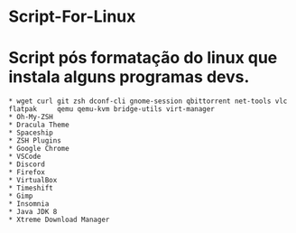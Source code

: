 # Script-For-Linux
# Script pós formatação do linux que instala alguns programas devs.

```
* wget curl git zsh dconf-cli gnome-session qbittorrent net-tools vlc flatpak     qemu qemu-kvm bridge-utils virt-manager
* Oh-My-ZSH
* Dracula Theme
* Spaceship
* ZSH Plugins
* Google Chrome
* VSCode
* Discord
* Firefox
* VirtualBox
* Timeshift
* Gimp
* Insomnia
* Java JDK 8
* Xtreme Download Manager
```
